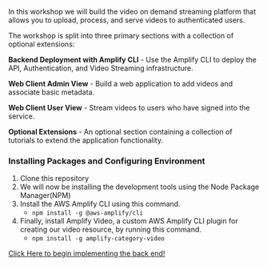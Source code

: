 

In this workshop we will build the video on demand streaming platform that allows you to upload, process, and serve videos to authenticated users.

The workshop is split into three primary sections with a collection of optional extensions:

**Backend Deployment with Amplify CLI** - Use the Amplify CLI to deploy the API, Authentication, and Video Streaming infrastructure.

**Web Client Admin View** - Build a web application to add videos and associate basic metadata.

**Web Client User View** - Stream videos to users who have signed into the service.

**Optional Extensions** - An optional section containing a collection of tutorials to extend the application functionality.

### Installing Packages and Configuring Environment

1. Clone this repository 
1. We will now be installing the development tools using the Node Package Manager(NPM)
1. Install the AWS Amplify CLI using this command.
    * `npm install -g @aws-amplify/cli`
1. Finally, install Amplify Video, a custom AWS Amplify CLI plugin for creating our video resource, by running this command. 
    * `npm install -g amplify-category-video`


[Click Here to begin implementing the back end!](./documentation/Backend.md)
